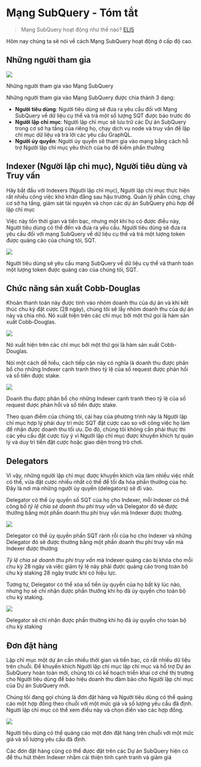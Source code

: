 # Mạng SubQuery - Tóm tắt

> Mạng SubQuery hoạt động như thế nào? [ELI5](https://www.dictionary.com/e/slang/eli5/#:~:text=ELI5%20stands%20for%20the%20phrase,naive%20understanding%20of%20the%20issue.)

Hôm nay chúng ta sẽ nói về cách Mạng SubQuery hoạt động ở cấp độ cao.

## Những người tham gia


![](https://miro.medium.com/max/1400/1*9993cakplwupZC5tbUv3vA.png)

Những người tham gia vào Mạng SubQuery

Những người tham gia vào Mạng SubQuery được chia thành 3 dạng:

-   **Người tiêu dùng**: Người tiêu dùng sẽ đưa ra yêu cầu đối với Mạng SubQuery về dữ liệu cụ thể và trả một số lượng SQT được báo trước đó
-   **Người lập chỉ mục**: Người lập chỉ mục sẽ lưu trữ các Dự án SubQuery trong cơ sở hạ tầng của riêng họ, chạy dịch vụ node và truy vấn để lập chỉ mục dữ liệu và trả lời các yêu cầu GraphQL.
-   **Người ủy quyền**: Người ủy quyền sẽ tham gia vào mạng bằng cách hỗ trợ Người lập chỉ mục yêu thích của họ để kiếm phần thưởng

## Indexer (Người lập chỉ mục), Người tiêu dùng và Truy vấn

Hãy bắt đầu với Indexers (Người lập chỉ mục), Người lập chỉ mục thực hiện rất nhiều công việc khó khăn đằng sau hậu trường. Quản lý phần cứng, chạy cơ sở hạ tầng, giám sát tài nguyên và chọn các dự án SubQuery phù hợp để lập chỉ mục

Việc này tốn thời gian và tiền bạc, nhưng một khi họ có được điều này, Người tiêu dùng có thể đến và đưa ra yêu cầu. Người tiêu dùng sẽ đưa ra yêu cầu đối với mạng SubQuery về dữ liệu cụ thể và trả một lượng token được quảng cáo của chúng tôi, SQT.

![](https://miro.medium.com/max/1400/1*dKLkzSc2uXYaPW_IXUxstQ.png)

Người tiêu dùng sẽ yêu cầu mạng SubQuery về dữ liệu cụ thể và thanh toán một lượng token được quảng cáo của chúng tôi, SQT.

## Chức năng sản xuất Cobb-Douglas

Khoản thanh toán này được tính vào nhóm doanh thu của dự án và khi kết thúc chu kỳ đặt cược (28 ngày), chúng tôi sẽ lấy nhóm doanh thu của dự án này và chia nhỏ. Nó xuất hiện trên các chỉ mục bởi một thứ gọi là hàm sản xuất Cobb-Douglas.

![](https://miro.medium.com/max/1400/1*E-W7o7cWoclxHb8rXAMdpA.png)

Nó xuất hiện trên các chỉ mục bởi một thứ gọi là hàm sản xuất Cobb-Douglas.

Nói một cách dễ hiểu, cách tiếp cận này có nghĩa là doanh thu được phân bổ cho những Indexer cạnh tranh theo tỷ lệ của số request được phản hồi và số tiền được stake.

![](https://miro.medium.com/max/1400/1*VhDu2BGDxd3ob7z9XkoOXA.png)

Doanh thu được phân bổ cho những Indexer cạnh tranh theo tỷ lệ của số request được phản hồi và số tiền được stake.

Theo quan điểm của chúng tôi, cái hay của phương trình này là Người lập chỉ mục hợp lý phải duy trì mức SQT đặt cược cao so với công việc họ làm để nhận được doanh thu tối ưu. Do đó, chúng tôi không cần phải thực thi các yêu cầu đặt cược tùy ý vì Người lập chỉ mục được khuyến khích tự quản lý và duy trì tiền đặt cược hoặc giao diện trong trò chơi.

## Delegators

Vì vậy, những người lập chỉ mục được khuyến khích vừa làm nhiều việc nhất có thể, vừa đặt cược nhiều nhất có thể để tối đa hóa phần thưởng của họ. Đây là nơi mà những người ủy quyền (delegators) sẽ đi vào.

Delegator có thể ủy quyền số SQT của họ cho Indexer, mỗi Indexer có thể công bố _tỷ lệ chia sẻ doanh thu phí truy vấn_ và Delegator đó sẽ được thưởng bằng một phần doanh thu phí truy vấn mà Indexer được thưởng.

![](https://miro.medium.com/max/1400/1*YoN7PV7h3a2nAFN-ODqILg.png)

Delegator có thể ủy quyền phần SQT rảnh rỗi của họ cho Indexer và những Delegator đó sẽ được thưởng bằng một phần doanh thu phí truy vấn mà Indexer được thưởng

_Tỷ lệ chia sẻ doanh thu phí truy vấn_ mà Indexer quảng cáo bị khóa cho mỗi chu kỳ 28 ngày và việc giảm tỷ lệ này phải được quảng cáo trong toàn bộ chu kỳ staking 28 ngày trước khi có hiệu lực.

Tương tự, Delegator có thể xóa số tiền ủy quyền của họ bất kỳ lúc nào, nhưng họ sẽ chỉ nhận được phần thưởng khi họ đã ủy quyền cho toàn bộ chu kỳ staking.

![](https://miro.medium.com/max/1400/0*we0k4A07pbj86COZ)

Delegator sẽ chỉ nhận được phần thưởng khi họ đã ủy quyền cho toàn bộ chu kỳ staking

## Đơn đặt hàng

Lập chỉ mục một dự án cần nhiều thời gian và tiền bạc, có rất nhiều dữ liệu trên chuỗi. Để khuyến khích Người lập chỉ mục lập chỉ mục và hỗ trợ Dự án SubQuery hoàn toàn mới, chúng tôi có kế hoạch triển khai cơ chế thị trường cho Người tiêu dùng để báo hiệu doanh thu đảm bảo cho Người lập chỉ mục của Dự án SubQuery mới.

Chúng tôi đang gọi chúng là đơn đặt hàng và Người tiêu dùng có thể quảng cáo một hợp đồng theo chuỗi với một mức giá và số lượng yêu cầu đã định. Người lập chỉ mục có thể xem điều này và chọn điền vào các hợp đồng.

![](https://miro.medium.com/max/1400/1*IPtaZlt24E7h9bKNZWdSCw.png)

Người tiêu dùng có thể quảng cáo một đơn đặt hàng trên chuỗi với một mức giá và số lượng yêu cầu đã định.

Các đơn đặt hàng cũng có thể được đặt trên các Dự án SubQuery hiện có để thu hút thêm Indexer nhằm cải thiện tính cạnh tranh và giảm giá